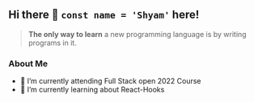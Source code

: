 ## Hi there 👋 `const name = 'Shyam'` here!
> **The only way to learn** a new programming language is by writing programs in it.
### About Me
- 🏫 I’m currently attending Full Stack open 2022 Course
- 📖 I’m currently learning about React-Hooks


